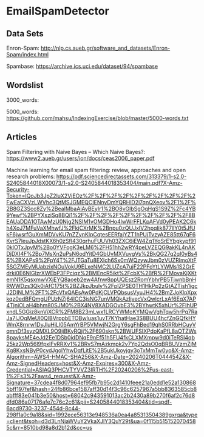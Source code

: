# EmailSpamDetector

## Data Sets

Enron-Spam: http://nlp.cs.aueb.gr/software_and_datasets/Enron-Spam/index.html

Spambase: https://archive.ics.uci.edu/dataset/94/spambase

## Wordslist

3000_words:

5000_words: https://github.com/mahsu/IndexingExercise/blob/master/5000-words.txt

## Articles

Spam Filtering with Naive Bayes – Which Naive Bayes?: https://www2.aueb.gr/users/ion/docs/ceas2006_paper.pdf

Machine learning for email spam filtering: review, approaches and open research problems: https://pdf.sciencedirectassets.com/313379/1-s2.0-S2405844018X00073/1-s2.0-S2405844018353404/main.pdf?X-Amz-Security-Token=IQoJb3JpZ2luX2VjEOz%2F%2F%2F%2F%2F%2F%2F%2F%2F%2FwEaCXVzLWVhc3QtMSJGMEQCIENnyDmYQRHlD2i7qnQXeov%2F1%2F%2B8GZ3Scc8Zy%2BeaIMbaAiAyBEyIr1%2BO8vGlbSgOqHgS1S9Z%2Fc4YB9Yewf%2BPYXsziSq8BQi1%2F%2F%2F%2F%2F%2F%2F%2F%2F%2F8BEAUaDDA1OTAwMzU0Njg2NSIM1vOMGDHo4lwWrFFLKpAFVd0yPEAK2C6kh4XoJ7MFuVaXMhwfJ%2FkjCXrMK%2Bnpu0zQUJxIV2hpqlik877llY0t5JfUkF6jwsrfGuXmMDVvKU7nZZynKIpCqtesEERfajYZT1hPUjTvzyAZE85tt67qF6KvrS7leuJpJdstKX6h0zSfI430qrhuFUUVh03ZXC6iEW4Zq1YoSrEYbgkypf910klOTxJpvM%2Bo0YVFogK3eLM6%2FH51hh2wRY4peLVZEQG9akKL4nAKDjDXI4F%2Bp7MsXn2uPsN6odYitD4GbUvMXVuvgVs%2BkQG27q2qI0yBs4S%2BXAPs9%2FpY4T%2FJTGaTu8EXlch6Sx0mWQzywJbm0zVUZRImoXtF5SGZMEyMUabzixNOuVokU9ELxeNMC2LUZcA7ujF22PFoYtLYWMs1S2GrEdrki0E6NlGlzrXWEbP3FPciqz%2BMEncR5ikt%2FcbX%2BfR%2FMovaKjXKtemN1K5qsxmwVXjEYQ8aoeb2ew4Afnw8ppUQEsz2RomYbhrPB5TjwnbBnHRWWDzs3Qk0iAfC175t%2BZJkpJbuly%2FpIZPSE0TH1HkPp2zGtAZTish1igcJ2DINLM%2FT%2FcVfxQAEsAw0PdKjCLVPQbsusVyuJH4%2BmZJoKlpXpxkqz0edBFQmgUPUzNZj64ICC3jsNG7unVMQkAzIjvecVxQwlcrLxAf6EqX7AP4TjniOLaH4bhm80SJM0%2BX4NV8XADGOvbE3%2BYhwtK5xhUr%2FIhUPxndL5GGiz8knVjXCR%2FM8B23mLwx1LRCYWMoKYMQwVghTqw5hrPq7RaJa7IJOqMeUI0QlBVrppbETOBwIuas1uvT7KYhatHae3S8BUU4hcfZnGQfkHYWmX8rnrw1DyJluHiLl05AmYrBP5VMwjN2GrgY6sgFhBed19qhS0RRbHCuyVqmnDf3syzQMXL9O9jiBKyRQji%2F690skn%2BWUFSIXPdoKaPfL8aOTZWs8payksME4eJd2Ee1DSb0idDNqE9nEf51h5FU4fkCLXMXmpw9d0iTeRSI4qb25kz2Wp56l9fpxIFvRRXv1%2BRvS7mAzkmpk2v7Yp2QdsO0qBRBUVzmZjMKg8KxsNByP0cydJgolYhwDqfLitE%2B5ukUkoyjqy3oTxMmTw0yo&X-Amz-Algorithm=AWS4-HMAC-SHA256&X-Amz-Date=20240206T044454Z&X-Amz-SignedHeaders=host&X-Amz-Expires=300&X-Amz-Credential=ASIAQ3PHCVTYVVZ3IRTH%2F20240206%2Fus-east-1%2Fs3%2Faws4_request&X-Amz-Signature=37cdea4f8d07964ef95fb7b95c2d1410feee21a0edd1e52a1308685bff197fef&hash=24fb86bce1587aff30d14f3c96c6257967a5bb8363585cb8abfff83e041b3e50&host=68042c943591013ac2b2430a89b270f6af2c76d8dfd086a07176afe7c76c2c61&pii=S2405844018353404&tid=spdf-6acd9730-3237-454d-8c44-298f1a0c9a18&sid=1992ece56313e948536a0ea4a85313504389gxrqa&type=client&tsoh=d3d3LnNjaWVuY2VkaXJlY3QuY29t&ua=0f115b5151520704585c&rr=8510bd98a8d2b12d&cc=us



